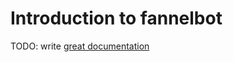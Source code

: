# Introduction to fannelbot

TODO: write [great documentation](http://jacobian.org/writing/what-to-write/)
